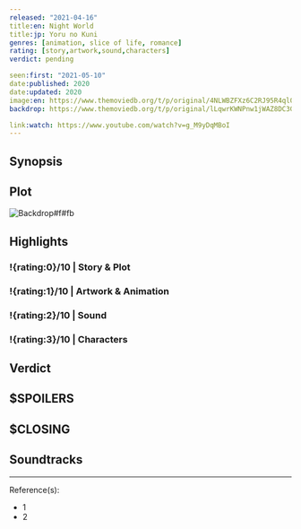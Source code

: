 ```yaml
---
released: "2021-04-16"
title:en: Night World
title:jp: Yoru no Kuni
genres: [animation, slice of life, romance]
rating: [story,artwork,sound,characters]
verdict: pending

seen:first: "2021-05-10"
date:published: 2020
date:updated: 2020
image:en: https://www.themoviedb.org/t/p/original/4NLWBZFXz6C2RJ95R4ql0p4j4yA.jpg
backdrop: https://www.themoviedb.org/t/p/original/lLqwrKWNPnw1jWAZ8DC3G6n82lE.jpg

link:watch: https://www.youtube.com/watch?v=g_M9yDqMBoI
---
```



## Synopsis

## Plot

![Backdrop#f#fb](https://www.themoviedb.org/t/p/original/2CWh6yHfu2HIiQ72zsJ98MYZQYl.jpg "Source: TMDB")

## Highlights

### !{rating:0}/10 | Story & Plot

### !{rating:1}/10 | Artwork & Animation

### !{rating:2}/10 | Sound

### !{rating:3}/10 | Characters

## Verdict

## $SPOILERS

## $CLOSING

## Soundtracks

***
Reference(s):

- 1
- 2
